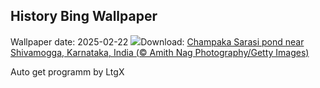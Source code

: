 ## History Bing Wallpaper
Wallpaper date: 2025-02-22
![](https://www.bing.com/th?id=OHR.ChampakaSarasi_EN-CA6048642265_UHD.jpg&w=1000)Download: [Champaka Sarasi pond near Shivamogga, Karnataka, India (© Amith Nag Photography/Getty Images)](https://www.bing.com/th?id=OHR.ChampakaSarasi_EN-CA6048642265_UHD.jpg)

Auto get programm by LtgX
